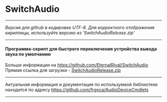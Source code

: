 # SwitchAudio
***
*Версия для github в кодировке UTF-8. Для корректного отображения кириллицы, используйте версию из 'SwitchAudioRelease.zip'*
***
#### Программа-скрипт для быстрого переключения устройства вывода звука по умолчанию
Больше информации на https://github.com/EternalRival/SwitchAudio  
Прямая ссылка для загрузки - [SwitchAudioRelease.zip](https://github.com/EternalRival/SwitchAudio/raw/main/SwitchAudioRelease.zip)
***
Актуальная информация и документация по используемой библиотеке находится по адресу https://github.com/frgnca/AudioDeviceCmdlets
***
